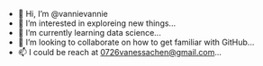 - 👋 Hi, I’m @vannievannie
- 👀 I’m interested in exploreing new things...
- 🌱 I’m currently learning data science...
- 💞️ I’m looking to collaborate on how to get familiar with GitHub...
- 📫 I could be reach at 0726vanessachen@gmail.com...

<!---
vannievannie/vannievannie is a ✨ special ✨ repository because its `README.md` (this file) appears on your GitHub profile.
You can click the Preview link to take a look at your changes.
--->
